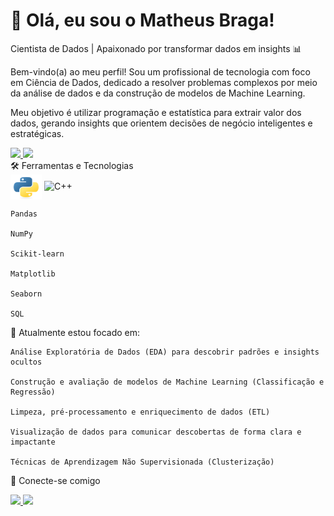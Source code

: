 # 👋 Olá, eu sou o Matheus Braga!

Cientista de Dados | Apaixonado por transformar dados em insights 📊

Bem-vindo(a) ao meu perfil! Sou um profissional de tecnologia com foco em Ciência de Dados, dedicado a resolver problemas complexos por meio da análise de dados e da construção de modelos de Machine Learning.

Meu objetivo é utilizar programação e estatística para extrair valor dos dados, gerando insights que orientem decisões de negócio inteligentes e estratégicas.

<div> <a href="https://github.com/matheuskbraga"> <img height="180em" src="https://github-readme-stats.vercel.app/api?username=matheuskbraga&show_icons=true&theme=tokyonight&include_all_commits=true&count_private=true" /> <img height="180em" src="https://github-readme-stats.vercel.app/api/top-langs/?username=matheuskbraga&layout=compact&langs_count=6&theme=tokyonight" /> </a> </div>
🛠️ Ferramentas e Tecnologias

<div> <img align="center" alt="Python" height="40" width="50" src="https://raw.githubusercontent.com/devicons/devicon/master/icons/python/python-original.svg" /> <img alt="C++" height="40" width="50" src="https://cdn.jsdelivr.net/gh/devicons/devicon/icons/cplusplus/cplusplus-original.svg"> </div>

    Pandas

    NumPy

    Scikit-learn

    Matplotlib

    Seaborn

    SQL

🚀 Atualmente estou focado em:

    Análise Exploratória de Dados (EDA) para descobrir padrões e insights ocultos

    Construção e avaliação de modelos de Machine Learning (Classificação e Regressão)

    Limpeza, pré-processamento e enriquecimento de dados (ETL)

    Visualização de dados para comunicar descobertas de forma clara e impactante

    Técnicas de Aprendizagem Não Supervisionada (Clusterização)

📣 Conecte-se comigo

<div> <a href="https://www.linkedin.com/in/matheus-braga-cc" target="_blank"> <img src="https://img.shields.io/badge/-LinkedIn-%230077B5?style=for-the-badge&logo=linkedin&logoColor=white" /> </a> <a href="https://instagram.com/matheuskbraga" target="_blank"> <img src="https://img.shields.io/badge/-Instagram-%23E4405F?style=for-the-badge&logo=instagram&logoColor=white" /> </a> </div>
